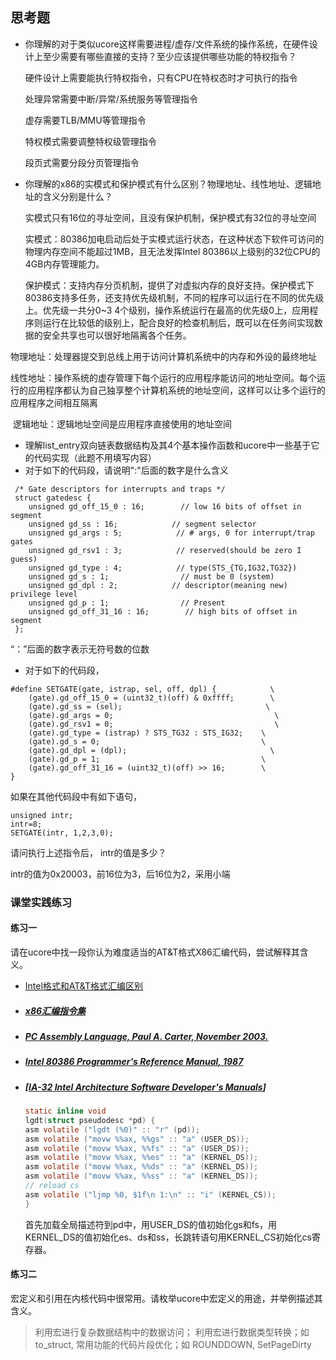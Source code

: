 ## 思考题

- 你理解的对于类似ucore这样需要进程/虚存/文件系统的操作系统，在硬件设计上至少需要有哪些直接的支持？至少应该提供哪些功能的特权指令？

  硬件设计上需要能执行特权指令，只有CPU在特权态时才可执行的指令

  处理异常需要中断/异常/系统服务等管理指令

  虚存需要TLB/MMU等管理指令

  特权模式需要调整特权级管理指令

  段页式需要分段分页管理指令

- 你理解的x86的实模式和保护模式有什么区别？物理地址、线性地址、逻辑地址的含义分别是什么？

  实模式只有16位的寻址空间，且没有保护机制，保护模式有32位的寻址空间

  实模式：80386加电启动后处于实模式运行状态，在这种状态下软件可访问的物理内存空间不能超过1MB，且无法发挥Intel 80386以上级别的32位CPU的4GB内存管理能力。

  保护模式：支持内存分页机制，提供了对虚拟内存的良好支持。保护模式下80386支持多任务，还支持优先级机制，不同的程序可以运行在不同的优先级上。优先级一共分0~3 4个级别，操作系统运行在最高的优先级0上，应用程序则运行在比较低的级别上，配合良好的检查机制后，既可以在任务间实现数据的安全共享也可以很好地隔离各个任务。



​        物理地址：处理器提交到总线上用于访问计算机系统中的内存和外设的最终地址

​        线性地址：操作系统的虚存管理下每个运行的应用程序能访问的地址空间。每个运行的应用程序都认为自己独享整个计算机系统的地址空间，这样可以让多个运行的应用程序之间相互隔离

​        逻辑地址：逻辑地址空间是应用程序直接使用的地址空间

- 理解list_entry双向链表数据结构及其4个基本操作函数和ucore中一些基于它的代码实现（此题不用填写内容）
- 对于如下的代码段，请说明":"后面的数字是什么含义

```
 /* Gate descriptors for interrupts and traps */
 struct gatedesc {
    unsigned gd_off_15_0 : 16;        // low 16 bits of offset in segment
    unsigned gd_ss : 16;            // segment selector
    unsigned gd_args : 5;            // # args, 0 for interrupt/trap gates
    unsigned gd_rsv1 : 3;            // reserved(should be zero I guess)
    unsigned gd_type : 4;            // type(STS_{TG,IG32,TG32})
    unsigned gd_s : 1;                // must be 0 (system)
    unsigned gd_dpl : 2;            // descriptor(meaning new) privilege level
    unsigned gd_p : 1;                // Present
    unsigned gd_off_31_16 : 16;        // high bits of offset in segment
 };

```

  “：”后面的数字表示无符号数的位数

- 对于如下的代码段，

```
#define SETGATE(gate, istrap, sel, off, dpl) {            \
    (gate).gd_off_15_0 = (uint32_t)(off) & 0xffff;        \
    (gate).gd_ss = (sel);                                \
    (gate).gd_args = 0;                                    \
    (gate).gd_rsv1 = 0;                                    \
    (gate).gd_type = (istrap) ? STS_TG32 : STS_IG32;    \
    (gate).gd_s = 0;                                    \
    (gate).gd_dpl = (dpl);                                \
    (gate).gd_p = 1;                                    \
    (gate).gd_off_31_16 = (uint32_t)(off) >> 16;        \
}

```

如果在其他代码段中有如下语句，

```
unsigned intr;
intr=8;
SETGATE(intr, 1,2,3,0);

```

请问执行上述指令后， intr的值是多少？

intr的值为0x20003，前16位为3，后16位为2，采用小端

### 课堂实践练习

#### 练习一

请在ucore中找一段你认为难度适当的AT&T格式X86汇编代码，尝试解释其含义。

- [Intel格式和AT&T格式汇编区别](http://www.cnblogs.com/hdk1993/p/4820353.html)

- ##### [x86汇编指令集  ](http://hiyyp1234.blog.163.com/blog/static/67786373200981811422948/)

- ##### [PC Assembly Language, Paul A. Carter, November 2003.](https://pdos.csail.mit.edu/6.828/2016/readings/pcasm-book.pdf)

- ##### [*Intel 80386 Programmer's Reference Manual*, 1987](https://pdos.csail.mit.edu/6.828/2016/readings/i386/toc.htm)

- ##### [[IA-32 Intel Architecture Software Developer's Manuals](http://www.intel.com/content/www/us/en/processors/architectures-software-developer-manuals.html)]

  ```c
  static inline void
  lgdt(struct pseudodesc *pd) {
  asm volatile ("lgdt (%0)" :: "r" (pd));
  asm volatile ("movw %%ax, %%gs" :: "a" (USER_DS));
  asm volatile ("movw %%ax, %%fs" :: "a" (USER_DS));
  asm volatile ("movw %%ax, %%es" :: "a" (KERNEL_DS));
  asm volatile ("movw %%ax, %%ds" :: "a" (KERNEL_DS));
  asm volatile ("movw %%ax, %%ss" :: "a" (KERNEL_DS));
  // reload cs
  asm volatile ("ljmp %0, $1f\n 1:\n" :: "i" (KERNEL_CS));
  }
  ```

  首先加载全局描述符到pd中，用USER_DS的值初始化gs和fs，用KERNEL_DS的值初始化es、ds和ss，长跳转语句用KERNEL_CS初始化cs寄存器。

#### 练习二

宏定义和引用在内核代码中很常用。请枚举ucore中宏定义的用途，并举例描述其含义。

> 利用宏进行复杂数据结构中的数据访问； 利用宏进行数据类型转换；如 to_struct, 常用功能的代码片段优化；如 ROUNDDOWN, SetPageDirty